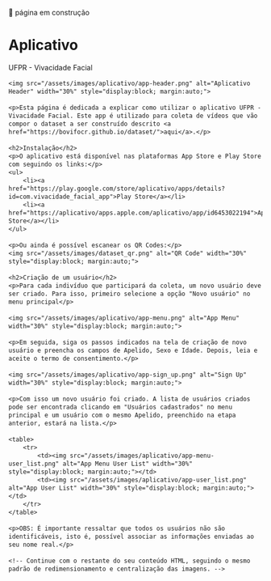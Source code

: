 <!DOCTYPE html>
<html>
<head>
    <title>Aplicativo</title>
</head>
<body>
    <p>🚧 página em construção</p>
    <h1>Aplicativo</h1>
    <p>UFPR - Vivacidade Facial</p>

    <img src="/assets/images/aplicativo/app-header.png" alt="Aplicativo Header" width="30%" style="display:block; margin:auto;">

    <p>Esta página é dedicada a explicar como utilizar o aplicativo UFPR - Vivacidade Facial. Este app é utilizado para coleta de vídeos que vão compor o dataset a ser construído descrito <a href="https://bovifocr.github.io/dataset/">aqui</a>.</p>

    <h2>Instalação</h2>
    <p>O aplicativo está disponível nas plataformas App Store e Play Store com seguindo os links:</p>
    <ul>
        <li><a href="https://play.google.com/store/aplicativo/apps/details?id=com.vivacidade_facial_app">Play Store</a></li>
        <li><a href="https://aplicativo/apps.apple.com/aplicativo/app/id6453022194">App Store</a></li>
    </ul>

    <p>Ou ainda é possível escanear os QR Codes:</p>
    <img src="/assets/images/dataset_qr.png" alt="QR Code" width="30%" style="display:block; margin:auto;">

    <h2>Criação de um usuário</h2>
    <p>Para cada indivíduo que participará da coleta, um novo usuário deve ser criado. Para isso, primeiro selecione a opção "Novo usuário" no menu principal</p>

    <img src="/assets/images/aplicativo/app-menu.png" alt="App Menu" width="30%" style="display:block; margin:auto;">

    <p>Em seguida, siga os passos indicados na tela de criação de novo usuário e preencha os campos de Apelido, Sexo e Idade. Depois, leia e aceite o termo de consentimento.</p>

    <img src="/assets/images/aplicativo/app-sign_up.png" alt="Sign Up" width="30%" style="display:block; margin:auto;">

    <p>Com isso um novo usuário foi criado. A lista de usuários criados pode ser encontrada clicando em "Usuários cadastrados" no menu principal e um usuário com o mesmo Apelido, preenchido na etapa anterior, estará na lista.</p>

    <table>
        <tr>
            <td><img src="/assets/images/aplicativo/app-menu-user_list.png" alt="App Menu User List" width="30%" style="display:block; margin:auto;"></td>
            <td><img src="/assets/images/aplicativo/app-user_list.png" alt="App User List" width="30%" style="display:block; margin:auto;"></td>
        </tr>
    </table>

    <p>OBS: É importante ressaltar que todos os usuários não são identificáveis, isto é, possível associar as informações enviadas ao seu nome real.</p>

    <!-- Continue com o restante do seu conteúdo HTML, seguindo o mesmo padrão de redimensionamento e centralização das imagens. -->

</body>
</html>
